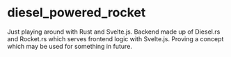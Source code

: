 # diesel_powered_rocket

Just playing around with Rust and Svelte.js. Backend made up of Diesel.rs and Rocket.rs which serves frontend logic with Svelte.js. Proving a concept which may be used for something in future.
